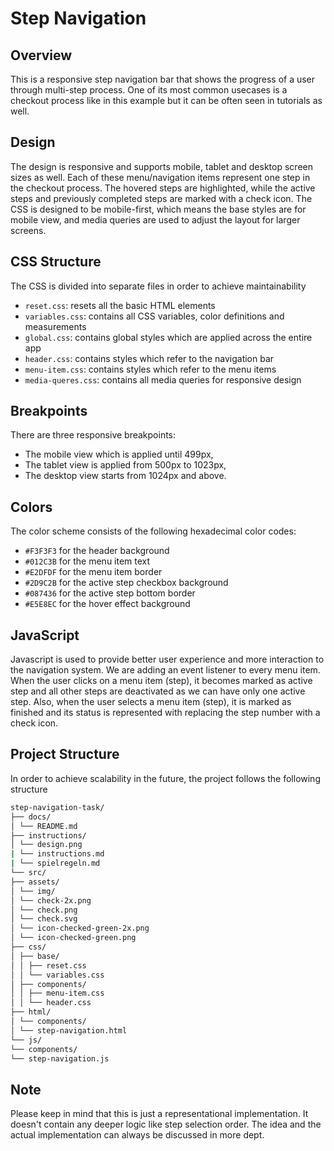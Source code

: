 # Step Navigation

## Overview

This is a responsive step navigation bar that shows the progress of a user through multi-step process. One of its most common usecases is a checkout process like in this example but it can be often seen in tutorials as well.

## Design

The design is responsive and supports mobile, tablet and desktop screen sizes as well. Each of these menu/navigation items represent one step in the checkout process.
The hovered steps are highlighted, while the active steps and previously completed steps are marked with a check icon. The CSS is designed to be mobile-first, which means the base styles are for mobile view, and media queries are used to adjust the layout for larger screens.

## CSS Structure

The CSS is divided into separate files in order to achieve maintainability

- `reset.css`: resets all the basic HTML elements
- `variables.css`: contains all CSS variables, color definitions and measurements
- `global.css`: contains global styles which are applied across the entire app
- `header.css`: contains styles which refer to the navigation bar
- `menu-item.css`: contains styles which refer to the menu items
- `media-queres.css`: contains all media queries for responsive design

## Breakpoints

There are three responsive breakpoints:

- The mobile view which is applied until 499px,
- The tablet view is applied from 500px to 1023px,
- The desktop view starts from 1024px and above.

## Colors

The color scheme consists of the following hexadecimal color codes:

- `#F3F3F3` for the header background
- `#012C3B` for the menu item text
- `#E2DFDF` for the menu item border
- `#2D9C2B` for the active step checkbox background
- `#087436` for the active step bottom border
- `#E5E8EC` for the hover effect background

## JavaScript

Javascript is used to provide better user experience and more interaction to the navigation system. We are adding an event listener to every menu item. When the user clicks on a menu item (step), it becomes marked as active step and all other steps are deactivated as we can have only one active step. Also, when the user selects a menu item (step), it is marked as finished and its status is represented with replacing the step number with a check icon.

## Project Structure

In order to achieve scalability in the future, the project follows the following structure
```bash
step-navigation-task/
├── docs/
│ └── README.md
├── instructions/
│ └── design.png
| └── instructions.md
| └── spielregeln.md
└── src/
├── assets/
│ └── img/
│ └── check-2x.png
│ └── check.png
│ └── check.svg
│ └── icon-checked-green-2x.png
│ └── icon-checked-green.png
├── css/
│ ├── base/
│ │ ├── reset.css
│ │ └── variables.css
│ ├── components/
│ │ ├── menu-item.css
│ │ └── header.css
├── html/
│ └── components/
│ └── step-navigation.html
└── js/
└── components/
└── step-navigation.js
```
## Note

Please keep in mind that this is just a representational implementation. It doesn't contain any deeper logic like step selection order.
The idea and the actual implementation can always be discussed in more dept.

